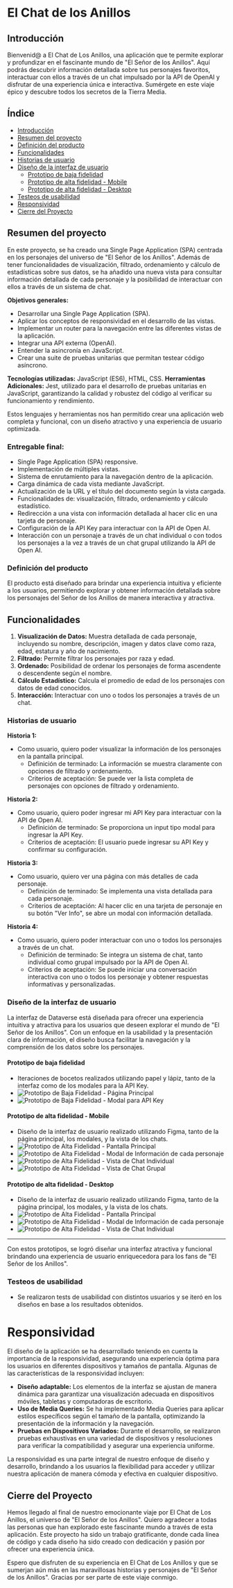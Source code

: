 # El Chat de los Anillos

## Introducción

Bienvenid@ a El Chat de Los Anillos, una aplicación que te permite explorar y profundizar en el fascinante mundo de "El Señor de los Anillos". Aquí podrás descubrir información detallada sobre tus personajes favoritos, interactuar con ellos a través de un chat impulsado por la API de OpenAI y disfrutar de una experiencia única e interactiva. Sumérgete en este viaje épico y descubre todos los secretos de la Tierra Media.

## Índice

* [Introducción](#introducción)
* [Resumen del proyecto](#resumen-del-proyecto)
* [Definición del producto](#definición-del-producto)
* [Funcionalidades](#funcionalidades)
* [Historias de usuario](#historias-de-usuario)
* [Diseño de la interfaz de usuario](#diseño-de-la-interfaz-de-usuario)
  * [Prototipo de baja fidelidad](#prototipo-de-baja-fidelidad)
  * [Prototipo de alta fidelidad - Mobile](#prototipo-de-alta-fidelidad---mobile)
  * [Prototipo de alta fidelidad - Desktop](#prototipo-de-alta-fidelidad---desktop)
* [Testeos de usabilidad](#testeos-de-usabilidad)
* [Responsividad](#responsividad)
* [Cierre del Proyecto](#cierre-del-proyecto)

## Resumen del proyecto

En este proyecto, se ha creado una Single Page Application (SPA) centrada en los personajes del universo de "El Señor de los Anillos". Además de tener funcionalidades de visualización, filtrado, ordenamiento y cálculo de estadísticas sobre sus datos, se ha añadido una nueva vista para consultar información detallada de cada personaje y la posibilidad de interactuar con ellos a través de un sistema de chat.

**Objetivos generales:**
- Desarrollar una Single Page Application (SPA).
- Aplicar los conceptos de responsividad en el desarrollo de las vistas.
- Implementar un router para la navegación entre las diferentes vistas de la aplicación.
- Integrar una API externa (OpenAI).
- Entender la asincronía en JavaScript.
- Crear una suite de pruebas unitarias que permitan testear código asíncrono.

**Tecnologías utilizadas:** JavaScript (ES6), HTML, CSS.
**Herramientas Adicionales:** Jest, utilizado para el desarrollo de pruebas unitarias en JavaScript, garantizando la calidad y robustez del código al verificar su funcionamiento y rendimiento.

Estos lenguajes y herramientas nos han permitido crear una aplicación web completa y funcional, con un diseño atractivo y una experiencia de usuario optimizada.

### Entregable final:
- Single Page Application (SPA) responsive.
- Implementación de múltiples vistas.
- Sistema de enrutamiento para la navegación dentro de la aplicación.
- Carga dinámica de cada vista mediante JavaScript.
- Actualización de la URL y el título del documento según la vista cargada.
- Funcionalidades de: visualización, filtrado, ordenamiento y cálculo estadístico.
- Redirección a una vista con información detallada al hacer clic en una tarjeta de personaje.
- Configuración de la API Key para interactuar con la API de Open AI.
- Interacción con un personaje a través de un chat individual o con todos los personajes a la vez a través de un chat grupal utilizando la API de Open AI.

### Definición del producto
El producto está diseñado para brindar una experiencia intuitiva y eficiente a los usuarios, permitiendo explorar y obtener información detallada sobre los personajes del Señor de los Anillos de manera interactiva y atractiva.

## Funcionalidades
1. **Visualización de Datos:** Muestra detallada de cada personaje, incluyendo su nombre, descripción, imagen y datos clave como raza, edad, estatura y año de nacimiento.
2. **Filtrado:** Permite filtrar los personajes por raza y edad.
3. **Ordenado:** Posibilidad de ordenar los personajes de forma ascendente o descendente según el nombre.
4. **Cálculo Estadístico:** Calcula el promedio de edad de los personajes con datos de edad conocidos.
5. **Interacción:** Interactuar con uno o todos los personajes a través de un chat. 

### Historias de usuario
**Historia 1:**
- Como usuario, quiero poder visualizar la información de los personajes en la pantalla principal.
  - Definición de terminado: La información se muestra claramente con opciones de filtrado y ordenamiento.
  - Criterios de aceptación: Se puede ver la lista completa de personajes con opciones de filtrado y ordenamiento.

**Historia 2:**
- Como usuario, quiero poder ingresar mi API Key para interactuar con la API de Open AI.
  - Definición de terminado: Se proporciona un input tipo modal para ingresar la API Key.
  - Criterios de aceptación: El usuario puede ingresar su API Key y confirmar su configuración.

**Historia 3:**
- Como usuario, quiero ver una página con más detalles de cada personaje.
  - Definición de terminado: Se implementa una vista detallada para cada personaje.
  - Criterios de aceptación: Al hacer clic en una tarjeta de personaje en su botón "Ver Info", se abre un modal con información detallada.

**Historia 4:**
- Como usuario, quiero poder interactuar con uno o todos los personajes a través de un chat.
  - Definición de terminado: Se integra un sistema de chat, tanto individual como grupal impulsado por la API de Open AI.
  - Criterios de aceptación: Se puede iniciar una conversación interactiva con uno o todos los personaje y obtener respuestas informativas y personalizadas.

### Diseño de la interfaz de usuario
La interfaz de Dataverse está diseñada para ofrecer una experiencia intuitiva y atractiva para los usuarios que deseen explorar el mundo de "El Señor de los Anillos". Con un enfoque en la usabilidad y la presentación clara de información, el diseño busca facilitar la navegación y la comprensión de los datos sobre los personajes.

#### Prototipo de baja fidelidad
- Iteraciones de bocetos realizados utilizando papel y lápiz, tanto de la interfaz como de los modales para la API Key.
- ![Prototipo de Baja Fidelidad - Página Principal](data/img/WireframeBaja.png)
- ![Prototipo de Baja Fidelidad - Modal para API Key](data/img/WireframeModal.png)

#### Prototipo de alta fidelidad - Mobile
- Diseño de la interfaz de usuario realizado utilizando Figma, tanto de la página principal, los modales, y la vista de los chats.
- ![Prototipo de Alta Fidelidad - Pantalla Principal](data/img/InicioMobile.png)
- ![Prototipo de Alta Fidelidad - Modal de Información de cada personaje](data/img/InfoMobile.png)
- ![Prototipo de Alta Fidelidad - Vista de Chat Individual](data/img/ChatIndividualMobile.png)
- ![Prototipo de Alta Fidelidad - Vista de Chat Grupal](data/img/ChatGrupalMobile.png)

#### Prototipo de alta fidelidad - Desktop
- Diseño de la interfaz de usuario realizado utilizando Figma, tanto de la página principal, los modales, y la vista de los chats.
- ![Prototipo de Alta Fidelidad - Pantalla Principal](data/img/InicioDesktop.png)
- ![Prototipo de Alta Fidelidad - Modal de Información de cada personaje](data/img/InfoDesktop.png)
- ![Prototipo de Alta Fidelidad - Vista de Chat Individual](data/img/ChatIndividualDesktop.png)

---
Con estos prototipos, se logró diseñar una interfaz atractiva y funcional brindando una experiencia de usuario enriquecedora para los fans de "El Señor de los Anillos".

### Testeos de usabilidad
- Se realizaron tests de usabilidad con distintos usuarios y se iteró en los diseños en base a los resultados obtenidos.

# Responsividad
El diseño de la aplicación se ha desarrollado teniendo en cuenta la importancia de la responsividad, asegurando una experiencia óptima para los usuarios en diferentes dispositivos y tamaños de pantalla. Algunas de las características de la responsividad incluyen:

- **Diseño adaptable:** Los elementos de la interfaz se ajustan de manera dinámica para garantizar una visualización adecuada en dispositivos móviles, tabletas y computadoras de escritorio.
- **Uso de Media Queries:** Se ha implementado Media Queries para aplicar estilos específicos según el tamaño de la pantalla, optimizando la presentación de la información y la navegación.
- **Pruebas en Dispositivos Variados:** Durante el desarrollo, se realizaron pruebas exhaustivas en una variedad de dispositivos y resoluciones para verificar la compatibilidad y asegurar una experiencia uniforme.

La responsividad es una parte integral de nuestro enfoque de diseño y desarrollo, brindando a los usuarios la flexibilidad para acceder y utilizar nuestra aplicación de manera cómoda y efectiva en cualquier dispositivo.

## Cierre del Proyecto
Hemos llegado al final de nuestro emocionante viaje por El Chat de Los Anillos, el universo de "El Señor de los Anillos".
Quiero agradecer a todas las personas que han explorado este fascinante mundo a través de esta aplicación. Este proyecto ha sido un trabajo gratificante, donde cada línea de código y cada diseño ha sido creado con dedicación y pasión por ofrecer una experiencia única.

Espero que disfruten de su experiencia en El Chat de Los Anillos y que se sumerjan aún más en las maravillosas historias y personajes de "El Señor de los Anillos". 
Gracias por ser parte de este viaje conmigo.




